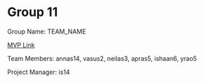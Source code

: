 # Group 11
Group Name: TEAM_NAME

[MVP Link](http://cs196.cs.illinois.edu)

Team Members: annas14, vasus2, neilas3, apras5, ishaan6, yrao5

Project Manager: is14
